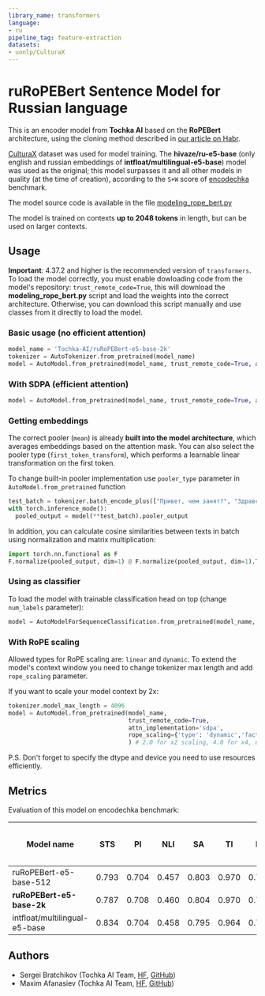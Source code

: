 ```yaml
---
library_name: transformers
language:
- ru
pipeline_tag: feature-extraction
datasets:
- uonlp/CulturaX
---
```


# ruRoPEBert Sentence Model for Russian language

This is an encoder model from **Tochka AI** based on the **RoPEBert** architecture, using the cloning method described in [our article on Habr](https://habr.com/ru/companies/tochka/articles/797561/).

[CulturaX](https://huggingface.co/papers/2309.09400) dataset was used for model training. The **hivaze/ru-e5-base** (only english and russian embeddings of **intfloat/multilingual-e5-base**) model was used as the original; this model surpasses it and all other models in quality (at the time of creation), according to the `S+W` score of [encodechka](https://github.com/avidale/encodechka) benchmark.

The model source code is available in the file [modeling_rope_bert.py](https://huggingface.co/Tochka-AI/ruRoPEBert-e5-base-2k/blob/main/modeling_rope_bert.py)

The model is trained on contexts **up to 2048 tokens** in length, but can be used on larger contexts.

## Usage

**Important**: 4.37.2 and higher is the recommended version of `transformers`. To load the model correctly, you must enable dowloading code from the model's repository: `trust_remote_code=True`, this will download the **modeling_rope_bert.py** script and load the weights into the correct architecture.
Otherwise, you can download this script manually and use classes from it directly to load the model.

### Basic usage (no efficient attention)

```python
model_name = 'Tochka-AI/ruRoPEBert-e5-base-2k'
tokenizer = AutoTokenizer.from_pretrained(model_name)
model = AutoModel.from_pretrained(model_name, trust_remote_code=True, attn_implementation='eager')
```

### With SDPA (efficient attention)

```python
model = AutoModel.from_pretrained(model_name, trust_remote_code=True, attn_implementation='sdpa')
```

### Getting embeddings

The correct pooler (`mean`) is already **built into the model architecture**, which averages embeddings based on the attention mask. You can also select the pooler type (`first_token_transform`), which performs a learnable linear transformation on the first token.

To change built-in pooler implementation use `pooler_type` parameter in `AutoModel.from_pretrained` function

```python
test_batch = tokenizer.batch_encode_plus(["Привет, чем занят?", "Здравствуйте, чем вы занимаетесь?"], return_tensors='pt', padding=True)
with torch.inference_mode():
  pooled_output = model(**test_batch).pooler_output   
```

In addition, you can calculate cosine similarities between texts in batch using normalization and matrix multiplication:

```python
import torch.nn.functional as F
F.normalize(pooled_output, dim=1) @ F.normalize(pooled_output, dim=1).T
```

### Using as classifier

To load the model with trainable classification head on top (change `num_labels` parameter):

```python
model = AutoModelForSequenceClassification.from_pretrained(model_name, trust_remote_code=True, attn_implementation='sdpa', num_labels=4)
```

### With RoPE scaling

Allowed types for RoPE scaling are: `linear` and `dynamic`. To extend the model's context window you need to change tokenizer max length and add `rope_scaling` parameter.

If you want to scale your model context by 2x:
```python
tokenizer.model_max_length = 4096
model = AutoModel.from_pretrained(model_name,
                                  trust_remote_code=True,
                                  attn_implementation='sdpa',
                                  rope_scaling={'type': 'dynamic','factor': 2.0}
                                  ) # 2.0 for x2 scaling, 4.0 for x4, etc..
```

P.S. Don't forget to specify the dtype and device you need to use resources efficiently.

## Metrics

Evaluation of this model on encodechka benchmark:

 | Model name          | STS | PI   | NLI | SA  | TI  | IA  | IC  | ICX | NE1 | NE2 | Avg S (no NE) | Avg S+W (with NE) |
|---------------------|-----|------|-----|-----|-----|-----|-----|-----|-----|-----|---------------|-------------------|
| ruRoPEBert-e5-base-512    | 0.793 | 0.704 | 0.457 | 0.803 | 0.970 | 0.788 | 0.802 | 0.749 | 0.328 | 0.396 | 0.758     | 0.679                 |
| **ruRoPEBert-e5-base-2k**    | 0.787 | 0.708 | 0.460 | 0.804 | 0.970 | 0.792 | 0.803 | 0.749 | 0.402 | 0.423 | 0.759     | 0.689                 |
| intfloat/multilingual-e5-base | 0.834 | 0.704 | 0.458 | 0.795 | 0.964 | 0.782 | 0.803 | 0.740 | 0.234 | 0.373 | 0.76      | 0.668                 |

## Authors
- Sergei Bratchikov (Tochka AI Team, [HF](https://huggingface.co/hivaze), [GitHub](https://github.com/hivaze))
- Maxim Afanasiev (Tochka AI Team, [HF](https://huggingface.co/mrapplexz), [GitHub](https://github.com/mrapplexz))